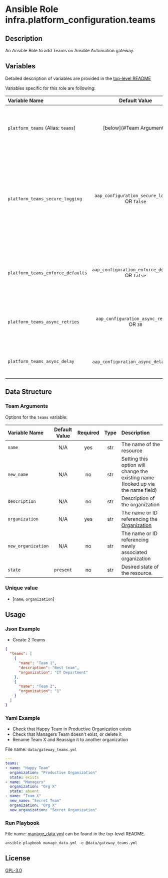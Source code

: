 # Ansible Role infra.platform_configuration.teams

## Description

An Ansible Role to add Teams on Ansible Automation gateway.

## Variables

Detailed description of variables are provided in the [top-level README](../../README.md)

Variables specific for this role are following:

| Variable Name                                  |                    Default Value                    | Required | Description                                                                                                                                                 |                                                      |
|:-----------------------------------------------|:---------------------------------------------------:|:--------:|:------------------------------------------------------------------------------------------------------------------------------------------------------------|:----------------------------------------------------:|
| `platform_teams` (Alias: `teams`)               |          [below](#Team Arguments)           |   yes    | Data structure describing your team entries described below.                                                                                                |                |
| `platform_teams_secure_logging`   |  `aap_configuration_secure_logging` OR `false`  |    no    | Whether or not to include the sensitive team role tasks in the log. Set this value to `True` if you will be providing your sensitive values from elsewhere. |      |
| `platform_teams_enforce_defaults` | `aap_configuration_enforce_defaults` OR `false` |    no    | Whether or not to enforce default option values on only the team role.                                                                                      |      README.md#enforcing-defaults)      |
| `platform_teams_async_retries`    |    `aap_configuration_async_retries` OR `30`    |    no    | This variable sets the number of retries to attempt for the role.                                                                                           |  |
| `platform_teams_async_delay`      |     `aap_configuration_async_delay` OR `1`      |    no    | This sets the delay between retries for the role.                                                                                                           |  |

## Data Structure

### Team Arguments

Options for the `teams` variable:

| Variable Name      | Default Value | Required | Type | Description                                                                       |
|:-------------------|:-------------:|:--------:|:----:|:----------------------------------------------------------------------------------|
| `name`             |      N/A      |   yes    | str  | The name of the resource                                                          |
| `new_name`         |      N/A      |    no    | str  | Setting this option will change the existing name (looked up via the name field)  |
| `description`      |      N/A      |    no    | str  | Description of the organization                                                   |
| `organization`     |      N/A      |   yes    | str  | The name or ID referencing the [Organization](../gateway_organizations/README.md) |
| `new_organization` |      N/A      |    no    | str  | The name or ID referencing newly associated organization                          |
| `state`            |   `present`   |    no    | str  | Desired state of the resource.                                                    |

### Unique value

- [`name`, `organization`]

## Usage

### Json Example

- Create 2 Teams

```json
{
  "teams": [
    {
      "name": "Team 1",
      "description": "Best team",
      "organization": "IT Department"
    },
    {
      "name": "Team 2",
      "organization": "1"
    }
  ]
}
```

### Yaml Example

- Check that Happy Team in Productive Organization exists
- Check that Managers Team doesn't exist, or delete it
- Rename Team X and Reassign it to another organization

File name: `data/gateway_teams.yml`

```yaml
---
teams:
- name: "Happy Team"
  organization: "Productive Organization"
  state: exists
- name: "Managers"
  organization: "Org X"
  state: absent
- name: "Team X"
  new_name: "Secret Team"
  organization: "Org X"
  new_organization: "Secret Organization"
```

### Run Playbook

File name: [manage_data.yml](../../README.md#example-ansible-playbook) can be found in the top-level README.

```shell
ansible-playbook manage_data.yml -e @data/gateway_teams.yml
```

## License

[GPL-3.0](https://github.com/redhat-cop/aap_configuration#licensing)
